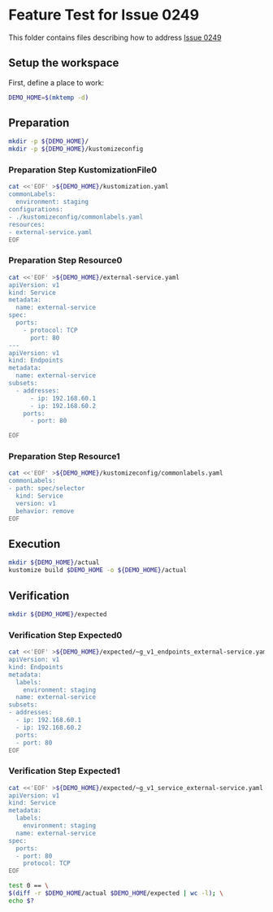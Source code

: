 # Feature Test for Issue 0249


This folder contains files describing how to address [Issue 0249](https://github.com/kubernetes-sigs/kustomize/issues/0249)

## Setup the workspace

First, define a place to work:

<!-- @makeWorkplace @test -->
```bash
DEMO_HOME=$(mktemp -d)
```

## Preparation

<!-- @makeDirectories @test -->
```bash
mkdir -p ${DEMO_HOME}/
mkdir -p ${DEMO_HOME}/kustomizeconfig
```

### Preparation Step KustomizationFile0

<!-- @createKustomizationFile0 @test -->
```bash
cat <<'EOF' >${DEMO_HOME}/kustomization.yaml
commonLabels:
  environment: staging
configurations:
- ./kustomizeconfig/commonlabels.yaml
resources:
- external-service.yaml
EOF
```


### Preparation Step Resource0

<!-- @createResource0 @test -->
```bash
cat <<'EOF' >${DEMO_HOME}/external-service.yaml
apiVersion: v1
kind: Service
metadata:
  name: external-service
spec:
  ports:
    - protocol: TCP
      port: 80
---
apiVersion: v1
kind: Endpoints
metadata:
  name: external-service
subsets:
  - addresses:
      - ip: 192.168.60.1
      - ip: 192.168.60.2
    ports:
      - port: 80

EOF
```


### Preparation Step Resource1

<!-- @createResource1 @test -->
```bash
cat <<'EOF' >${DEMO_HOME}/kustomizeconfig/commonlabels.yaml
commonLabels:
- path: spec/selector
  kind: Service
  version: v1
  behavior: remove
EOF
```

## Execution

<!-- @build @test -->
```bash
mkdir ${DEMO_HOME}/actual
kustomize build $DEMO_HOME -o ${DEMO_HOME}/actual
```

## Verification

<!-- @createExpectedDir @test -->
```bash
mkdir ${DEMO_HOME}/expected
```


### Verification Step Expected0

<!-- @createExpected0 @test -->
```bash
cat <<'EOF' >${DEMO_HOME}/expected/~g_v1_endpoints_external-service.yaml
apiVersion: v1
kind: Endpoints
metadata:
  labels:
    environment: staging
  name: external-service
subsets:
- addresses:
  - ip: 192.168.60.1
  - ip: 192.168.60.2
  ports:
  - port: 80
EOF
```


### Verification Step Expected1

<!-- @createExpected1 @test -->
```bash
cat <<'EOF' >${DEMO_HOME}/expected/~g_v1_service_external-service.yaml
apiVersion: v1
kind: Service
metadata:
  labels:
    environment: staging
  name: external-service
spec:
  ports:
  - port: 80
    protocol: TCP
EOF
```


<!-- @compareActualToExpected @test -->
```bash
test 0 == \
$(diff -r $DEMO_HOME/actual $DEMO_HOME/expected | wc -l); \
echo $?
```

